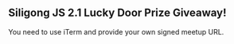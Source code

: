 ## Siligong JS 2.1 Lucky Door Prize Giveaway!

You need to use iTerm and provide your own signed meetup URL.
